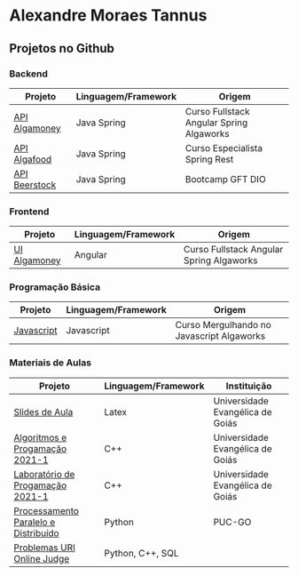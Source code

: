 # Alexandre Moraes Tannus


## Projetos no Github
### Backend

Projeto |  Linguagem/Framework | Origem
------- | -------------------- | ------
[API Algamoney](https://github.com/alexandretannus/curso-fullstack-algaworks/tree/master/algamoney-api)  | Java Spring | Curso Fullstack Angular Spring Algaworks
[API Algafood](https://github.com/alexandretannus/algaworks-esr) | Java Spring | Curso Especialista Spring Rest
[API Beerstock](https://github.com/alexandretannus/gft-dio-beerstock)| Java Spring | Bootcamp GFT DIO

### Frontend

Projeto |  Linguagem/Framework | Origem
------- | -------------------- | ------
[UI Algamoney](https://github.com/alexandretannus/curso-fullstack-algaworks/tree/master/algamoney-ui)  | Angular | Curso Fullstack Angular Spring Algaworks

### Programação Básica

Projeto |  Linguagem/Framework | Origem
------- | -------------------- | ------
[Javascript](https://github.com/alexandretannus/algaworks-mjs) | Javascript | Curso Mergulhando no Javascript Algaworks

### Materiais de Aulas

Projeto |  Linguagem/Framework | Instituição
------- | -------------------- | ------
[Slides de Aula](https://github.com/alexandretannus/slides-aula) | Latex | Universidade Evangélica de Goiás
[Algoritmos e Progamação 2021-1](https://github.com/alexandretannus/aulas-unievangelica-algoritmos-2021.1) | C++ | Universidade Evangélica de Goiás
[Laboratório de Progamação 2021-1](https://github.com/alexandretannus/aulas-lab-prog-2021.1) | C++ | Universidade Evangélica de Goiás
[Processamento Paralelo e Distribuído](https://github.com/alexandretannus/puc-processamento-paralelo-distribuido) | Python | PUC-GO
[Problemas URI Online Judge](https://github.com/alexandretannus/problemas-uri) | Python, C++, SQL |
